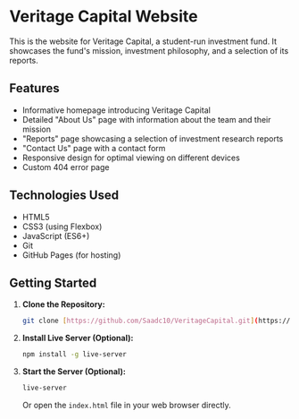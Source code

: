 # Veritage Capital Website

This is the website for Veritage Capital, a student-run investment fund. It showcases the fund's mission, investment philosophy, and a selection of its reports.

## Features

- Informative homepage introducing Veritage Capital
- Detailed "About Us" page with information about the team and their mission
- "Reports" page showcasing a selection of investment research reports
- "Contact Us" page with a contact form
- Responsive design for optimal viewing on different devices
- Custom 404 error page

## Technologies Used

*   HTML5
*   CSS3 (using Flexbox)
*   JavaScript (ES6+) 
*   Git
*   GitHub Pages (for hosting)

## Getting Started

1.  **Clone the Repository:**
    ```bash
    git clone [https://github.com/Saadc10/VeritageCapital.git](https://github.com/Saadc10/VeritageCapital.git)
    ```
2.  **Install Live Server (Optional):**
    ```bash
    npm install -g live-server 
    ```
3.  **Start the Server (Optional):**
    ```bash
    live-server
    ```
    Or open the `index.html` file in your web browser directly.